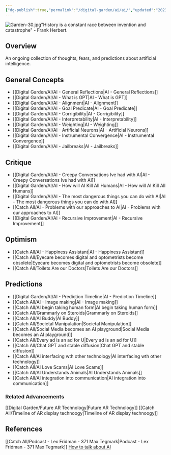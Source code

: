 ```yaml
---
{"dg-publish":true,"permalink":"/digital-garden/ai/ai/","updated":"2023-12-11T11:36:24.628-07:00"}
---
```


![Garden-30.jpg](/img/user/Attachements/Garden-30.jpg)"History is a constant race between invention and catastrophe" - Frank Herbert.

## Overview
An ongoing collection of thoughts, fears, and predictions about artificial intelligence.

## General Concepts
- [[Digital Garden/AI/AI - General Reflections\|AI - General Reflections]]
- [[Digital Garden/AI/AI - What is GPT\|AI - What is GPT]]
- [[Digital Garden/AI/AI - Alignment\|AI - Alignment]]
- [[Digital Garden/AI/AI - Goal Predicate\|AI - Goal Predicate]]
- [[Digital Garden/AI/AI - Corrigibility\|AI - Corrigibility]]
- [[Digital Garden/AI/AI - Interpretability\|AI - Interpretability]]
- [[Digital Garden/AI/AI - Weighting\|AI - Weighting]]
- [[Digital Garden/AI/AI - Artificial Neurons\|AI - Artificial Neurons]]
- [[Digital Garden/AI/AI - Instrumental Convergence\|AI - Instrumental Convergence]]
- [[Digital Garden/AI/AI - Jailbreaks\|AI - Jailbreaks]]

## Critique 

- [[Digital Garden/AI/AI - Creepy Conversations Ive had with AI\|AI - Creepy Conversations Ive had with AI]]
- [[Digital Garden/AI/AI - How will AI Kill All Humans\|AI - How will AI Kill All Humans]]
- [[Digital Garden/AI/AI - The most dangerous things you can do with AI\|AI - The most dangerous things you can do with AI]]
- [[Catch All/AI - Problems with our approaches to AI\|AI - Problems with our approaches to AI]]
- [[Digital Garden/AI/AI - Recursive Improvement\|AI - Recursive Improvement]]
  
## Optimism
- [[Catch All/AI - Happiness Assistant\|AI - Happiness Assistant]] 
- [[Catch All/Eyecare becomes digital and optometrists become obsolete\|Eyecare becomes digital and optometrists become obsolete]]
- [[Catch All/Toilets Are our Doctors\|Toilets Are our Doctors]]

## Predictions
- [[Digital Garden/AI/AI - Prediction Timeline\|AI - Prediction Timeline]]
- [[Catch All/AI - Image making\|AI - Image making]]
- [[Catch All/AI begin taking human form\|AI begin taking human form]]
- [[Catch All/Grammarly on Steroids\|Grammarly on Steroids]] 
- [[Catch All/AI Buddy\|AI Buddy]]
- [[Catch All/Societal Manipulation\|Societal Manipulation]]
- [[Catch All/Social Media becomes an AI playground\|Social Media becomes an AI playground]]
- [[Catch All/Every ad is an ad for U\|Every ad is an ad for U]]
- [[Catch All/Chat GPT and stable diffusion\|Chat GPT and stable diffusion]]
- [[Catch All/AI interfacing wth other technology\|AI interfacing wth other technology]]
- [[Catch All/AI Love Scams\|AI Love Scams]]
- [[Catch All/AI Understands Animals\|AI Understands Animals]]
- [[Catch All/AI integration into communication\|AI integration into communication]]

### Related Advancements
[[Digital Garden/Future AR Technology\|Future AR Technology]]
[[Catch All/Timeline of AR display technoogy\|Timeline of AR display technoogy]]


## References
[[Catch All/Podcast - Lex Fridman - 371 Max Tegmark\|Podcast - Lex Fridman - 371 Max Tegmark]] 
[How to talk about AI](https://open.substack.com/pub/platformer/p/how-you-want-me-to-cover-artificial?r=dvwzp&utm_medium=ios&utm_campaign=post)
